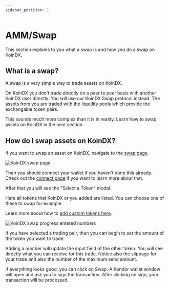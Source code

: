```yaml
---
sidebar_position: 1
---
```


# AMM/Swap

This section explains to you what a swap is and how you do a swap on KoinDX.

## What is a swap?

A swap is a very simple way to trade assets on KoinDX.

On KoinDX you don't trade directly on a peer to peer basis with another KoinDX user directly. You will use our KoinDX Swap protocol instead.
The assets from you are traded with the liquidity pools which provide the exchangable token pairs.

This sounds much more complex than it is in reality. Learn how to swap assets on KoinDX in the next section.

## How do I swap assets on KoinDX?

If you want to swap an asset on KoinDX, navigate to the [swap page](https://koindx.com/swap).

![KoinDX swap page](/img/doc_img/swap.png)

Then you should connect your wallet if you haven't done this already. Check out the [connect page](../getting-started/connect.md) if you want to learn more about that.

After that you will see the "Select a Token" modal.

Here all tokens that KoinDX or you added are listed. You can choose one of these to swap for example.

Learn more about how to [add custom tokens here](../getting-started/custom_tokens.md).

![KoinDX swap progress entered numbers](/img/doc_img/swap_ready.png)

If you have selected a trading pair, then you can begin to set the amount of the token you want to trade.

Adding a number will update the input field of the other token. You will see directly what you can receive for this trade. Notice also the slippage for your trade and also the number of the maximum send amount.

If everything looks good, you can click on Swap. A Kondor wallet window will open and ask you to sign the transaction.
After clicking on sign, your transaction will be processed.

